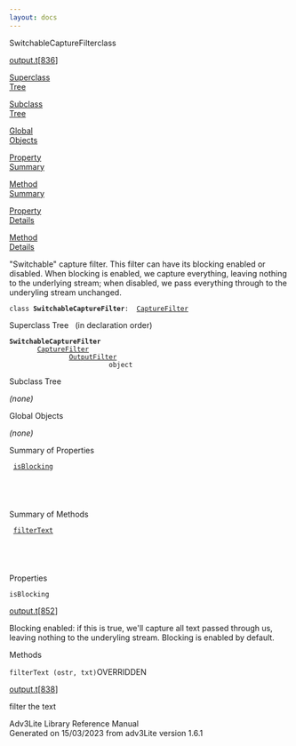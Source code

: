 ```yaml
---
layout: docs
---
```

<span class="title">SwitchableCaptureFilter</span><span class="type">class</span>

[output.t](../file/output.t.html)\[[836](../source/output.t.html#836)\]

[Superclass  
Tree](#_SuperClassTree_)

[Subclass  
Tree](#_SubClassTree_)

[Global  
Objects](#_ObjectSummary_)

[Property  
Summary](#_PropSummary_)

[Method  
Summary](#_MethodSummary_)

[Property  
Details](#_Properties_)

[Method  
Details](#_Methods_)

<div class="fdesc">

"Switchable" capture filter. This filter can have its blocking enabled
or disabled. When blocking is enabled, we capture everything, leaving
nothing to the underlying stream; when disabled, we pass everything
through to the underyling stream unchanged.

`class `**`SwitchableCaptureFilter`**` :   `[`CaptureFilter`](../object/CaptureFilter.html)

</div>

<span id="_SuperClassTree_"></span>

<div class="mjhd">

<span class="hdln">Superclass Tree</span>   (in declaration order)

</div>

**`SwitchableCaptureFilter`**  
`         `[`CaptureFilter`](../object/CaptureFilter.html)  
`                 `[`OutputFilter`](../object/OutputFilter.html)  
`                         object`  
<span id="_SubClassTree_"></span>

<div class="mjhd">

<span class="hdln">Subclass Tree</span>  

</div>

*(none)* <span id="_ObjectSummary_"></span>

<div class="mjhd">

<span class="hdln">Global Objects</span>  

</div>

*(none)* <span id="_PropSummary_"></span>

<div class="mjhd">

<span class="hdln">Summary of Properties</span>  

</div>

` `[`isBlocking`](#isBlocking)`  `

` `

` `

<span id="_MethodSummary_"></span>

<div class="mjhd">

<span class="hdln">Summary of Methods</span>  

</div>

` `[`filterText`](#filterText)`  `

` `

` `

<span id="_Properties_"></span>

<div class="mjhd">

<span class="hdln">Properties</span>  

</div>

<span id="isBlocking"></span>

`isBlocking`

[output.t](../file/output.t.html)\[[852](../source/output.t.html#852)\]

<div class="desc">

Blocking enabled: if this is true, we'll capture all text passed through
us, leaving nothing to the underyling stream. Blocking is enabled by
default.

</div>

<span id="_Methods_"></span>

<div class="mjhd">

<span class="hdln">Methods</span>  

</div>

<span id="filterText"></span>

`filterText (ostr, txt)`<span class="rem">OVERRIDDEN</span>

[output.t](../file/output.t.html)\[[838](../source/output.t.html#838)\]

<div class="desc">

filter the text

</div>

<div class="ftr">

Adv3Lite Library Reference Manual  
Generated on 15/03/2023 from adv3Lite version 1.6.1

</div>
